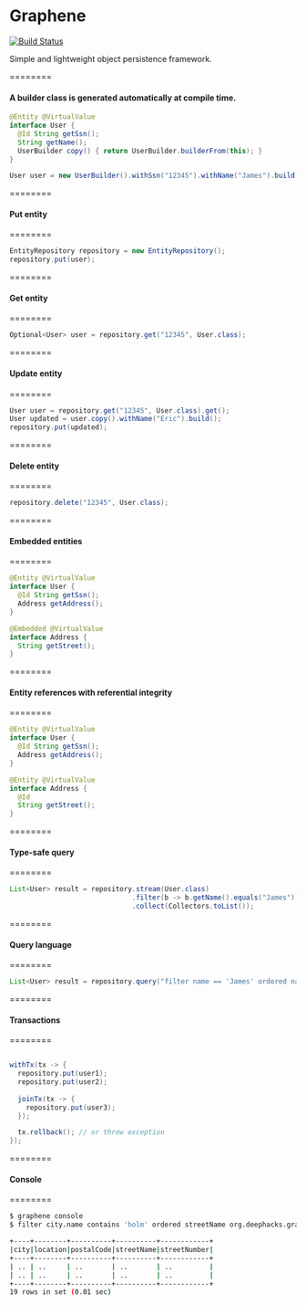 Graphene
========
[![Build Status](https://travis-ci.org/deephacks/graphene.svg?branch=master)](https://travis-ci.org/deephacks/graphene)

Simple and lightweight object persistence framework.

========


#### A builder class is generated automatically at compile time.
```java
@Entity @VirtualValue
interface User { 
  @Id String getSsn(); 
  String getName(); 
  UserBuilder copy() { return UserBuilder.builderFrom(this); }
}

User user = new UserBuilder().withSsn("12345").withName("James").build();
```
========
#### Put entity
========
```java
EntityRepository repository = new EntityRepository();
repository.put(user);

```
========
#### Get entity
========
```java
Optional<User> user = repository.get("12345", User.class);
```
========
#### Update entity
========
```java
User user = repository.get("12345", User.class).get();
User updated = user.copy().withName("Eric").build();
repository.put(updated);
```
========
#### Delete entity
========
```java
repository.delete("12345", User.class);
```
========
#### Embedded entities
========
```java
@Entity @VirtualValue
interface User { 
  @Id String getSsn(); 
  Address getAddress(); 
}

@Embedded @VirtualValue
interface Address { 
  String getStreet(); 
}

```

========
#### Entity references with referential integrity
========
```java
@Entity @VirtualValue
interface User { 
  @Id String getSsn(); 
  Address getAddress(); 
}

@Entity @VirtualValue
interface Address {
  @Id
  String getStreet(); 
}

```

========
#### Type-safe query
========
```java
List<User> result = repository.stream(User.class)
                              .filter(b -> b.getName().equals("James"))
                              .collect(Collectors.toList());
```

========
#### Query language
========
```java
List<User> result = repository.query("filter name == 'James' ordered name", User.class);
```

========
#### Transactions
========
```java

withTx(tx -> {
  repository.put(user1);
  repository.put(user2);
  
  joinTx(tx -> {
    repository.put(user3);
  });  

  tx.rollback(); // or throw exception
});

```
========
#### Console
========
```sh
$ graphene console
$ filter city.name contains 'holm' ordered streetName org.deephacks.graphene.Entities$Street

+----+--------+----------+----------+------------+
|city|location|postalCode|streetName|streetNumber|
+----+--------+----------+----------+------------+
| .. | ..     | ..       | ..       | ..         |
| .. | ..     | ..       | ..       | ..         |
+----+--------+----------+----------+------------+
19 rows in set (0.01 sec)
```
